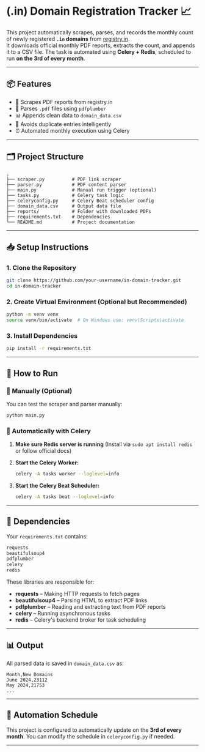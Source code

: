 # (.in) Domain Registration Tracker 📈

This project automatically scrapes, parses, and records the monthly count of newly registered **`.in` domains** from [registry.in](https://www.registry.in/domain-archives).  
It downloads official monthly PDF reports, extracts the count, and appends it to a CSV file. The task is automated using **Celery + Redis**, scheduled to run **on the 3rd of every month**.

---

## 📦 Features

- 🔗 Scrapes PDF reports from registry.in
- 📄 Parses `.pdf` files using `pdfplumber`
- 📊 Appends clean data to `domain_data.csv`
- 🧠 Avoids duplicate entries intelligently
- ⏰ Automated monthly execution using Celery

---

## 🗂 Project Structure

```
.
├── scraper.py          # PDF link scraper
├── parser.py           # PDF content parser
├── main.py             # Manual run trigger (optional)
├── tasks.py            # Celery task logic
├── celeryconfig.py     # Celery Beat scheduler config
├── domain_data.csv     # Output data file
├── reports/            # Folder with downloaded PDFs
├── requirements.txt    # Dependencies
└── README.md           # Project documentation
```

---

## 📥 Setup Instructions

### 1. Clone the Repository

```bash
git clone https://github.com/your-username/in-domain-tracker.git
cd in-domain-tracker
```

### 2. Create Virtual Environment (Optional but Recommended)

```bash
python -m venv venv
source venv/bin/activate  # On Windows use: venv\Scripts\activate
```

### 3. Install Dependencies

```bash
pip install -r requirements.txt
```

---

## 🚀 How to Run

### 🔹 Manually (Optional)

You can test the scraper and parser manually:

```bash
python main.py
```

### 🔹 Automatically with Celery

1. **Make sure Redis server is running**
   (Install via `sudo apt install redis` or follow official docs)

2. **Start the Celery Worker:**
   ```bash
   celery -A tasks worker --loglevel=info
   ```

3. **Start the Celery Beat Scheduler:**
   ```bash
   celery -A tasks beat --loglevel=info
   ```

---

## 🧪 Dependencies

Your `requirements.txt` contains:

```txt
requests
beautifulsoup4
pdfplumber
celery
redis
```

These libraries are responsible for:
- **requests** – Making HTTP requests to fetch pages
- **beautifulsoup4** – Parsing HTML to extract PDF links
- **pdfplumber** – Reading and extracting text from PDF reports
- **celery** – Running asynchronous tasks
- **redis** – Celery's backend broker for task scheduling

---

## 📊 Output

All parsed data is saved in `domain_data.csv` as:

```csv
Month,New Domains
June 2024,23112
May 2024,21753
...
```

---

## 📅 Automation Schedule

This project is configured to automatically update on the **3rd of every month**.
You can modify the schedule in `celeryconfig.py` if needed.

---
